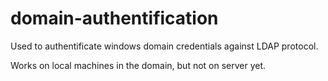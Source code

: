 # domain-authentification
Used to authentificate windows domain credentials against LDAP protocol.

Works on local machines in the domain, but not on server yet.
